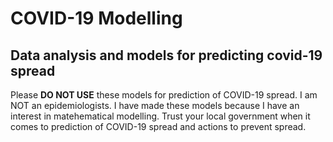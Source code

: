# COVID-19 Modelling
## Data analysis and models for predicting covid-19 spread 

Please **DO NOT USE** these models for prediction of COVID-19 spread.
I am NOT an epidemiologists. I have made these models because I have an 
interest in matehematical modelling. Trust your local government when 
it comes to prediction of COVID-19 spread and actions to prevent spread.
